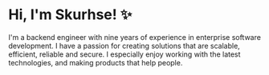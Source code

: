 # Hi, I'm Skurhse! ✨

I'm a backend engineer with nine years of experience in enterprise software development. I have a passion for creating solutions that are scalable, efficient, reliable and secure. I especially enjoy working with the latest technologies, and making products that help people.
